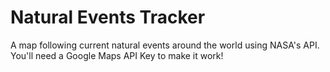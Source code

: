 # Natural Events Tracker

A map following current natural events around the world using NASA's API. You'll need a Google Maps API Key to make it work!
